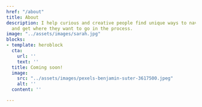 ```yaml
---
href: "/about"
title: About
description: I help curious and creative people find unique ways to navigate life
  and get where they want to go in the process.
image: "../assets/images/sarah.jpg"
blocks:
- template: heroblock
  cta:
    url: ''
    text: ''
  title: Coming soon!
  image:
    src: "../assets/images/pexels-benjamin-suter-3617500.jpeg"
    alt: ''
  content: ''

---
```

